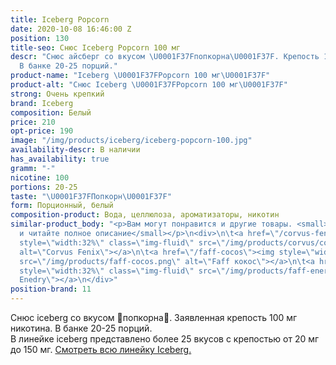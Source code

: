 ```yaml
---
title: Iceberg Popcorn
date: 2020-10-08 16:46:00 Z
position: 130
title-seo: Снюс Iceberg Popcorn 100 мг
descr: "Снюс айсберг со вкусом \U0001F37Fпопкорна\U0001F37F. Крепость 100 мг никотина.
  В банке 20-25 порций."
product-name: "Iceberg \U0001F37FPopcorn 100 мг\U0001F37F"
product-alt: "Снюс Iceberg \U0001F37FPopcorn 100 мг\U0001F37F"
strong: Очень крепкий
brand: Iceberg
composition: Белый
price: 210
opt-price: 190
image: "/img/products/iceberg/iceberg-popcorn-100.jpg"
availability-descr: В наличии
has_availability: true
gramm: "-"
nicotine: 100
portions: 20-25
taste: "\U0001F37FПопкорн\U0001F37F"
form: Порционный, белый
composition-product: Вода, целлюлоза, ароматизаторы, никотин
similar-product_body: "<p>Вам могут понравится и другие товары. <small>Жмите на картинки
  и читайте полное описание</small></p>\n<div>\n\t<a href=\"/corvus-fenix-barberry\"><img
  style=\"width:32%\" class=\"img-fluid\" src=\"/img/products/corvus/corvus-fenix.png\"
  alt=\"Corvus Fenix\"></a>\n\t<a href=\"/faff-cocos\"><img style=\"width:32%\" class=\"img-fluid\"
  src=\"/img/products/faff-cocos.png\" alt=\"Faff кокос\"></a>\n\t<a href=\"/faff-snus-energy\"><img
  style=\"width:32%\" class=\"img-fluid\" src=\"/img/products/faff-energy.png\" alt=\"Faff
  Enedry\"></a>\n</div>"
position-brand: 11
---
```


Снюс iceberg со вкусом 🍿попкорна🍿. Заявленная крепость 100 мг никотина. В банке 20-25 порций.<br> 
В линейке iceberg представлено более 25 вкусов с крепостью от 20 мг до 150 мг. <a href="/iceberg">Смотреть всю линейку Iceberg.</a>